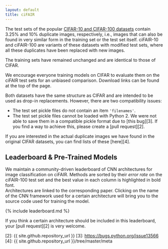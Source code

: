 ```yaml
---
layout: default
title: ciFAIR
---
```


The test sets of the popular [CIFAR-10 and CIFAR-100 datasets][1] contain 3.25% and 10% duplicate images, respectively, i.e., images that can also be found in very similar form in the training set or the test set itself.
ciFAIR-10 and ciFAIR-100 are variants of these datasets with modified test sets, where all these duplicates have been replaced with new images.

The training sets have remained unchanged and are identical to those of CIFAR.

We encourage everyone training models on CIFAR to evaluate them on the ciFAIR test sets for an unbiased comparison.
Download links can be found at the top of the page.

Both datasets have the same structure as CIFAR and are intended to be used as drop-in replacements.
However, there are two compatibility issues:

- The test set pickle files do not contain an item `'filenames'`.
- The test set pickle files cannot be loaded with Python 2. We were not able to save them in a compatible pickle format due to [this bug][3]. If you find a way to achieve this, please create a [pull request][2].

If you are interested in the actual duplicate images we have found in the original CIFAR datasets, you can find lists of these [here][4].


Leaderboard & Pre-Trained Models
--------------------------------

We maintain a community-driven leaderboard of CNN architectures for image classification on ciFAIR.
Methods are sorted by their *error rate* on the ciFAIR-100 test set and the best value in each column is highlighted in bold font.  
Architectures are linked to the corresponding paper.
Clicking on the name of the CNN framework used for a certain architecture will bring you to the source code used for training the model.

{% include leaderboard.md %}

If you think a certain architecture should be included in this leaderboard, your [pull request][2] is very welcome.



[1]: https://www.cs.toronto.edu/~kriz/cifar.html
[2]: {{ site.github.repository_url }}
[3]: https://bugs.python.org/issue13566
[4]: {{ site.github.repository_url }}/tree/master/meta